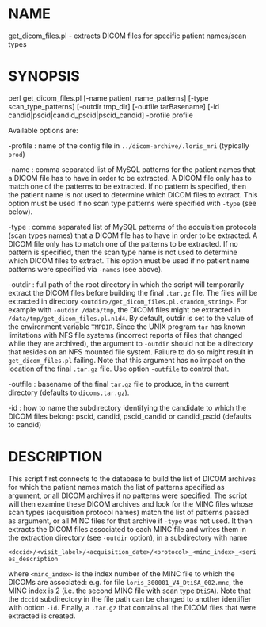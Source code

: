 # NAME

get\_dicom\_files.pl - extracts DICOM files for specific patient names/scan types

# SYNOPSIS

perl get\_dicom\_files.pl \[-name patient\_name\_patterns\] \[-type scan\_type\_patterns\] \[-outdir tmp\_dir\] \[-outfile tarBasename\] 
           \[-id candid|pscid|candid\_pscid|pscid\_candid\] -profile profile

Available options are:

\-profile : name of the config file in `../dicom-archive/.loris_mri` (typically `prod`)

\-name    : comma separated list of MySQL patterns for the patient names that a DICOM file
           has to have in order to be extracted. A DICOM file only has to match one of the 
           patterns to be extracted. If no pattern is specified, then the patient name is 
           not used to determine which DICOM files to extract. This option must be used if
           no scan type patterns were specified with `-type` (see below).

\-type    : comma separated list of MySQL patterns of the acquisition protocols (scan types
           names) that a DICOM file has to have in order to be extracted. A DICOM file only
           has to match one of the patterns to be extracted. If no pattern is specified, then
           the scan type name is not used to determine which DICOM files to extract. This option
           must be used if no patient name patterns were specified via `-names` (see above).

\-outdir  : full path of the root directory in which the script will temporarily extract the DICOM
           files before building the final `.tar.gz` file. The files will be extracted in directory
           `<outdir>/get_dicom_files.pl.<random_string>`. For example with
           `-outdir /data/tmp`, the DICOM files might be extracted in `/data/tmp/get_dicom_files.pl.n1d4`.
           By default, outdir is set to the value of the environment variable `TMPDIR`.
           Since the UNIX program `tar` has known limitations with NFS file systems (incorrect reports
           of files that changed while they are archived), the argument to `-outdir` should not be a
           directory that resides on an NFS mounted file system. Failure to do so might result in
           `get_dicom_files.pl` failing. Note that this argument has no impact on the location of the
           final `.tar.gz` file. Use option `-outfile` to control that.

\-outfile : basename of the final `tar.gz` file to produce, in the current directory (defaults to 
           `dicoms.tar.gz`).

\-id      : how to name the subdirectory identifying the candidate to which the DICOM files belong:
           pscid, candid, pscid\_candid or candid\_pscid (defaults to candid)

# DESCRIPTION

This script first connects to the database to build the list of DICOM archives for which
the patient names match the list of patterns specified as argument, or all DICOM archives if
no patterns were specified. The script will then examine these DICOM archives and look for the 
MINC files whose scan types (acquisition protocol names) match the list of patterns passed as 
argument, or all MINC files for that archive if `-type` was not used. It then extracts the DICOM files
associated to each MINC file and writes them in the extraction directory (see `-outdir` option), in a 
subdirectory with name

`<dccid>/<visit_label>/<acquisition_date>/<protocol>_<minc_index>_<series_description`

where `<minc_index>` is the index number of the MINC file to which the DICOMs are associated: 
e.g. for file `loris_300001_V4_DtiSA_002.mnc`, the MINC index is 2 (i.e. the second MINC file with 
scan type `DtiSA`). Note that the `dccid` subdirectory in the file path can be changed to another
identifier with option `-id`. Finally, a `.tar.gz` that contains all the DICOM files that were extracted
is created.
